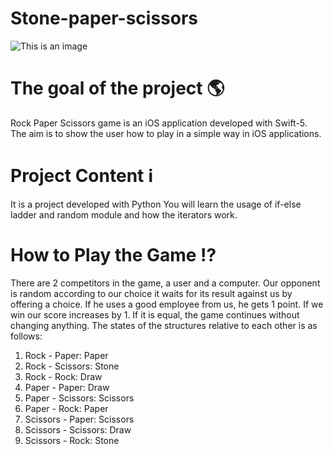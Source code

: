 # Stone-paper-scissors
![This is an image](https://cdn0.vox-cdn.com/uploads/chorus_asset/file/3488502/shutterstock_106919999.0.jpg)

# The goal of the project 🌎
Rock Paper Scissors game is an iOS application developed with Swift-5. The aim is to show the user how to play in a simple way in iOS applications.

# Project Content ℹ️
It is a project developed with Python You will learn the usage of if-else ladder and random module and how the iterators work.

# How to Play the Game ⁉️
There are 2 competitors in the game, a user and a computer. Our opponent is random according to our choice it waits for its result against us by offering a choice. If he uses a good employee from us, he gets 1 point. If we win our score increases by 1. If it is equal, the game continues without changing anything. The states of the structures relative to each other is as follows:

1. Rock - Paper: Paper
2. Rock - Scissors: Stone
3. Rock - Rock: Draw
4. Paper - Paper: Draw
5. Paper - Scissors: Scissors
6. Paper - Rock: Paper
7. Scissors - Paper: Scissors
8. Scissors - Scissors: Draw
9. Scissors - Rock: Stone

